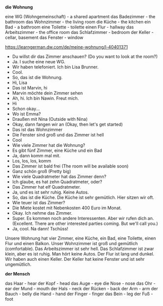 **die Wohnung**

eine WG (Wohngemeinschaft) - a shared apartment
das Badezimmer - the bathroom
das Wohnzimmer - the living room
die Küche - the kitchen
ein Bad - a bathroom
eine Toilette - toilette 
einen Flur - hallway
das Arbeitszimmer - the office room
das Schlafzimmer - bedroom
der Keller - cellar, basement
das Fenster - window



https://learngerman.dw.com/de/meine-wohnung/l-40401371
- Du willst dir das Zimmer anschauen? (Do you want to look at the room?)
- Ja. I suche eine neue WG.
- Wir haben telefoniert. Ich bin Lisa Brunner.
- Cool.
- So, das ist die Wohnung.
- Hi, Lisa
- Das ist Marvin, hi
- Marvin möchte dein Zimmer sehen
- Ah, hi. Ich bin Nawin. Freut mich.
- Hi
- Schon okay...
- Wo ist Emma?
- Draußen mit Nina (Outside with Nina)
- Okay, dann fangen wir an (Okay, then let's get started)
- Das ist das Wohnzimmer
- Die Fenster sind groß und das Zimmer ist hell
- Cool
- Wie viele Zimmer hat die Wohnung?
- Es gibt fünf Zimmer, eine Küche und ein Bad
- Ja, dann komm mal mit.
- Los, los, los, komm
- Das Zimmer ist bald frei (The room will be available soon)
- Ganz schön groß (Pretty big)
- Wie viele Quadratmeter hat das Zimmer denn?
- Ich glaube, es hat zehn Quadratmeter, oder?
- Das Zimmer hat elf Quadratmeter.
- Ja, und es ist sehr ruhig. Keine Autos.
- So, das ist die Küche. Die Küche ist sehr gemütlich. Hier sitzen wir oft.
- Wie teuer ist das Zimmer?
- Die Miete kostet mit Nebenkosten 400 Euro im Monat.
- Okay. Ich nehme das Zimmer.
- Super. Es kommen noch andere Interessenten. Aber wir rufen dich an. (Excellent. There are other interested parties coming. But we'll call you.)
- Ja, cool. Na dann! Tschüss!

Unsere Wohnung hat vier Zimmer, eine Küche, ein Bad, eine Toilette, einen Flur und einen Balkon. Unser Wohnzimmer ist groß und gemütlich (comfortable). Das Arbeitszimmer ist sehr hell. Das Schlafzimmer ist zwar klein, aber es ist ruhig. Man hört keine Autos. Der Flur ist lang und dunkel. Wir haben auch einen Keller. Der Keller hat keine Fenster und ist sehr ungemütlich.

**der Mensch**

das Haar - hear
der Kopf - head
das Auge - eye
die Nose - nose
das Ohr - ear
der Mund - mouth
der Hals - neck
der Rücken - back
der Arm - arm
der Bauch - belly
die Hand - hand
der Finger - finger
das Bein - leg
der Fuß - foot

